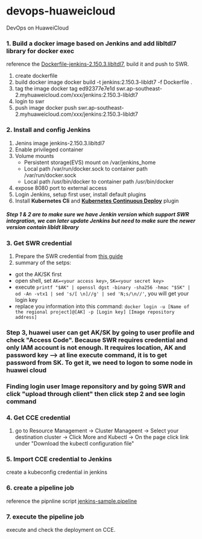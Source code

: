 # devops-huaweicloud
DevOps on HuaweiCloud

### 1. Build a docker image based on Jenkins and add libltdl7 library for docker exec
reference the [Dockerfile-jenkins-2.150.3.libltdl7](Dockerfile-jenkins-2.150.3.libltdl7), build it and push to SWR.
1. create dockerfile
2. build docker image
docker build -t jenkins:2.150.3-libldt7 -f Dockerfile .
3. tag the image
docker tag ed92377e7e1d swr.ap-southeast-2.myhuaweicloud.com/xxx/jenkins:2.150.3-libldt7
4. login to swr
5. push image
docker push swr.ap-southeast-2.myhuaweicloud.com/xxx/jenkins:2.150.3-libldt7

### 2. Install and config Jenkins
1. Jenins image jenkins-2.150.3.libltdl7
2. Enable privileged container
3. Volume mounts
    - Persistent storage(EVS) mount on /var/jenkins_home
    - Local path /var/run/docker.sock to container path /var/run/docker.sock
    - Local path /usr/bin/docker to container path /usr/bin/docker
4. expose 8080 port to external access
5. Login Jenkins, setup first user, install default plugins
6. Install **Kubernetes Cli** and **[Kubernetes Continuous Deploy](https://wiki.jenkins.io/display/JENKINS/Kubernetes+Continuous+Deploy+Plugin)** plugin

##### Step 1 & 2 are to make sure we have Jenkin version which support SWR integration, we can later update Jenkins but need to make sure the newer version contain libldt library


### 3. Get SWR credential
1. Prepare the SWR credential from [this guide](https://support-intl.huaweicloud.com/usermanual-swr/swr_01_1000.html)
2. summary of the setps:
- got the AK/SK first
- open shell, set ```AK=<your access key>```, ```SK=<your secret key>```
- execute ```printf "$AK" | openssl dgst -binary -sha256 -hmac "$SK" | od -An -vtx1 | sed 's/[ \n]//g' | sed 'N;s/\n//'```, you will get your login key
- replace you information into this command: ```docker login -u [Name of the regional project]@[AK] -p [Login key] [Image repository address]```

### Step 3, huawei user can get AK/SK by going to user profile and check "Access Code". Because SWR requires credential and only IAM account is not enough. It requires location, AK and password key  --> at line execute command, it is to get password from SK. To get it, we need to logon to some node in huawei cloud

### Finding login user Image reponsitory and by going SWR and click "upload through client" then click step 2 and see login command



### 4. Get CCE credential
1. go to Resource Management -> Cluster Manageent -> Select your destination cluster -> Click More and Kubectl -> On the page click link under "Download the kubectl configuration file"

### 5. Import CCE credential to Jenkins
create a kubeconfig credential in jenkins

### 6. create a pipeline job
reference the pipnline script [jenkins-sample.pipeline](jenkins-sample.pipeline)

### 7. execute the pipeline job
execute and check the deployment on CCE.
